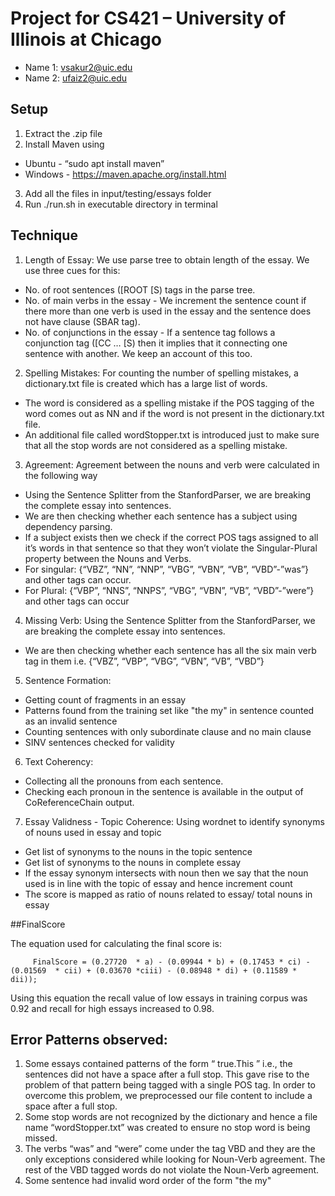 # Project for CS421 – University of Illinois at Chicago
* Name 1: vsakur2@uic.edu 
* Name 2: ufaiz2@uic.edu

## Setup
1. Extract the .zip file
2. Install Maven using 
* Ubuntu - “sudo apt install maven”
* Windows - https://maven.apache.org/install.html 
3. Add all the files in input/testing/essays folder
4. Run ./run.sh in executable directory in terminal

## Technique
1. Length of Essay: We use parse tree to obtain length of the essay. We use three cues for this:
 * No. of root sentences ([ROOT [S) tags in the parse tree.
 * No. of main verbs in the essay - We increment the sentence count if there more than one verb is used in the essay and the sentence does not have clause (SBAR tag). 
 * No. of conjunctions in the essay -  If a sentence tag follows a conjunction tag ([CC … [S) then it implies that it connecting one sentence with another. We keep an account of this too.

2. Spelling Mistakes: For counting the number of spelling mistakes, a dictionary.txt file is created which has a large list of words.
* The word is considered as a spelling mistake if the POS tagging of the word comes out as NN and if the word is not present in the dictionary.txt file.
* An additional file called wordStopper.txt is introduced just to make sure that all the stop words are not considered as a spelling mistake.

3. Agreement: Agreement between the nouns and verb were calculated in the following way
* Using the Sentence Splitter from the StanfordParser, we are breaking the complete essay into sentences. 
* We are then checking whether each sentence has a subject using dependency parsing.
* If a subject exists then we check if the correct POS tags  assigned to all it’s words in that sentence so that they won’t violate the Singular-Plural property between the Nouns and Verbs.
* For singular: {“VBZ”, “NN”, “NNP”, “VBG”, “VBN”, “VB”, “VBD”-”was”} and other tags can occur.
* For Plural: {“VBP”, “NNS”, “NNPS”, “VBG”, “VBN”, “VB”, “VBD”-”were”} and other tags can occur

4. Missing Verb: Using the Sentence Splitter from the StanfordParser, we are breaking the complete essay into sentences. 
* We are then checking whether each sentence has all the six main verb tag in them i.e. {“VBZ”, “VBP”, “VBG”, “VBN”, “VB”, “VBD”}

5. Sentence Formation:
* Getting count of fragments in an essay
* Patterns found from the training set like "the my" in sentence counted as an invalid sentence
* Counting sentences with only subordinate clause and no main clause
* SINV sentences checked for validity

6. Text Coherency:
* Collecting all the pronouns from each sentence.
* Checking each pronoun in the sentence is available in the output of CoReferenceChain output.

7. Essay Validness - Topic Coherence: Using wordnet to identify synonyms of nouns used in essay and topic
* Get list of synonyms to the nouns in the topic sentence
* Get list of synonyms to the nouns in complete essay
* If the essay synonym intersects with noun then we say that the noun used is in line with the topic of essay and hence increment count
* The score is mapped as ratio of nouns related to essay/ total nouns in essay

##FinalScore

The equation used for calculating the final score is: 

         FinalScore = (0.27720  * a) - (0.09944 * b) + (0.17453 * ci) - (0.01569  * cii) + (0.03670 *ciii) - (0.08948 * di) + (0.11589 * dii));

Using this equation the recall value of low essays in training corpus was 0.92 and recall for high essays increased to 0.98.
 

## Error Patterns observed:
1. Some essays contained patterns of the form “ true.This ” i.e., the sentences did not have a space after a full stop. This gave rise to the problem of that pattern being tagged with a single POS tag. In order to overcome this problem, we preprocessed our file content to include a space after a full stop. 
2. Some stop words are not recognized by the dictionary and hence a file name “wordStopper.txt” was created to ensure no stop word is being missed.
3. The verbs “was” and “were” come under the tag VBD and they are the only exceptions considered while looking for Noun-Verb agreement. The rest of the VBD tagged words do not violate the Noun-Verb agreement.
4. Some sentence had invalid word order of the form "the my"

